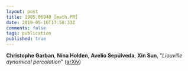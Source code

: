 ```yaml
---
layout: post
title: 1905.06940 [math.PR]
date: 2019-05-16T17:58:33Z
comments: false
tags: publication
published: true
---
```


<b>Christophe Garban</b>, <b>Nina Holden</b>, <b>Avelio Sepúlveda</b>, <b>Xin Sun</b>, "<i>Liouville dynamical percolation</i>" ([arXiv](http://arxiv.org/abs/1905.06940v2))
